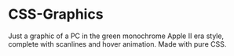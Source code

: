 # CSS-Graphics

Just a graphic of a PC in the green monochrome Apple II era style, complete with scanlines and hover animation. Made with pure CSS.
